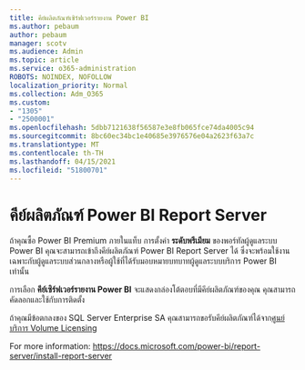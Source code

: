 ```yaml
---
title: คีย์ผลิตภัณฑ์เซิร์ฟเวอร์รายงาน Power BI
ms.author: pebaum
author: pebaum
manager: scotv
ms.audience: Admin
ms.topic: article
ms.service: o365-administration
ROBOTS: NOINDEX, NOFOLLOW
localization_priority: Normal
ms.collection: Adm_O365
ms.custom:
- "1305"
- "2500001"
ms.openlocfilehash: 5dbb7121638f56587e3e8fb065fce74da4005c94
ms.sourcegitcommit: 8bc60ec34bc1e40685e3976576e04a2623f63a7c
ms.translationtype: MT
ms.contentlocale: th-TH
ms.lasthandoff: 04/15/2021
ms.locfileid: "51800701"
---
```

# <a name="power-bi-report-server-product-key"></a>คีย์ผลิตภัณฑ์ Power BI Report Server

ถ้าคุณซื้อ Power BI Premium ภายในแท็บ การตั้งค่า **ระดับพรีเมียม** ของพอร์ทัลผู้ดูแลระบบ Power BI คุณจะสามารถเข้าถึงคีย์ผลิตภัณฑ์ Power BI Report Server ได้ ซึ่งจะพร้อมใช้งานเฉพาะกับผู้ดูแลระบบส่วนกลางหรือผู้ใช้ที่ได้รับมอบหมายบทบาทผู้ดูแลระบบบริการ Power BI เท่านั้น

การเลือก **คีย์เซิร์ฟเวอร์รายงาน Power BI** จะแสดงกล่องโต้ตอบที่มีคีย์ผลิตภัณฑ์ของคุณ คุณสามารถคัดลอกและใช้กับการติดตั้ง

ถ้าคุณมีข้อตกลงของ SQL Server Enterprise SA คุณสามารถขอรับคีย์ผลิตภัณฑ์ได้จาก[ศูนย์บริการ Volume Licensing](https://www.microsoft.com/Licensing/servicecenter/)

For more information: https://docs.microsoft.com/power-bi/report-server/install-report-server
